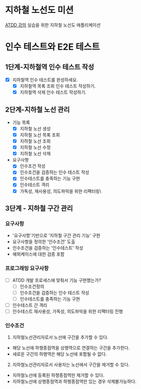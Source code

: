 # 지하철 노선도 미션
[ATDD 강의](https://edu.nextstep.camp/c/R89PYi5H) 실습을 위한 지하철 노선도 애플리케이션

# 인수 테스트와 E2E 테스트

## 1단계-지하철역 인수 테스트 작성
- [x] 지하철역 인수 테스트를 완성하세요.
  - [x] 지하철역 목록 조회 인수 테스트 작성하기.
  - [x] 지하철역 삭제 인수 테스트 작성하기.

## 2단계-지하철 노선 관리

* 기능 목록
  * [x] 지하철 노선 생성
  * [x] 지하철 노선 목록 조회
  * [x] 지하철 노선 조회
  * [x] 지하철 노선 수정 
  * [x] 지하철 노선 삭제

* 요구사항
  * [x] 인수조건 작성
  * [x] 인수조건을 검증하는 인수 테스트 작성
  * [x] 인수테스트를 충족하는 기능 구현
  * [x] 인수테스트 격리
  * [x] 가독성, 재사용성, 의도파악을 위한 리팩터링\
  
## 3단계 - 지하철 구간 관리

### 요구사항

* '요구사항'기반으로 '지하철 구간 관리 기능' 구현
* 요구사항을 정의한 '인수조건' 도출
* 인수조건을 검증하는 '인수테스트' 작성
* 예외케이스에 대한 검증 포함

### 프로그래밍 요구사항
* [ ] ATDD 개발 프로세스에 맞춰서 기능 구현했는가?
  * [ ] 인수조건정의
  * [ ] 인수조건을 검증하는 인수 테스트 작성
  * [ ] 인수테스트를 충족하는 기능 구현
* [ ] 인수테스트 간 격리
* [ ] 인수테스트 재사용성, 가독성, 의도파악을 위한 리팩터링 진행

### 인수조건
1. 지하철노선관리자로서 노선에 구간을 추가할 수 있다.
* 해당 노선에 하행종점역을 상행역으로 연결하는 구간을 추가한다.
* 새로운 구간의 하행역은 해당 노선에 포함될 수 없다.


2. 지하철노선관리자로서 사용자는 노선에서 구간을 제거할 수 있다.
* 지하철노선에 등록된 하쟁종점역만 제거할 수 있다.
* 지하철노선에 상행종점역과 하행종점역만 있는 경우 삭제불가능하다.